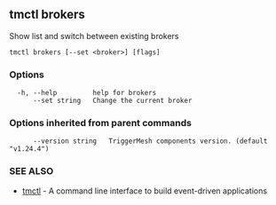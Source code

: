 ## tmctl brokers

Show list and switch between existing brokers

```
tmctl brokers [--set <broker>] [flags]
```

### Options

```
  -h, --help         help for brokers
      --set string   Change the current broker
```

### Options inherited from parent commands

```
      --version string   TriggerMesh components version. (default "v1.24.4")
```

### SEE ALSO

* [tmctl](tmctl.md)	 - A command line interface to build event-driven applications

